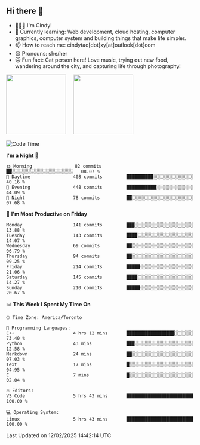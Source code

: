 ## Hi there 👋

<!--
**xinyue296/xinyue296** is a ✨ _special_ ✨ repository because its `README.md` (this file) appears on your GitHub profile.

Here are some ideas to get you started:

- 🔭 I’m currently working on ...
- 🌱 I’m currently learning ...
- 👯 I’m looking to collaborate on ...
- 🤔 I’m looking for help with ...
- 💬 Ask me about ...
- 📫 How to reach me: ...
- 😄 Pronouns: ...
- ⚡ Fun fact: ...
-->
- 👩🏻‍💻 I'm Cindy!
- 🌱 Currently learning: Web development, cloud hosting, computer graphics, computer system and building things that make life simpler.
- 📫 How to reach me: cindytao[dot]xy[at]outlook[dot]com
- 😄 Pronouns: she/her
- 🐱 Fun fact: Cat person here! Love music, trying out new food, wandering around the city, and capturing life through photography!

<!--Github Status: start-->
<div align="left">
  <img height="160em" src="https://github-readme-stats-topaz-two-25.vercel.app/api?username=xinyue296&theme=react&show_icons=true&count_private=true&include_orgs=true&hide=contribs,issues" />
    &nbsp;&nbsp;&nbsp;
  <img height="160em" src="https://github-readme-stats-cindy-taos-projects.vercel.app/api/top-langs/?username=xinyue296&theme=react&count_private=true&include_orgs=true&layout=compact" />
</div>
<!-- Github Status: end-->

<!--START_SECTION:waka-->
![Code Time](http://img.shields.io/badge/Code%20Time-203%20hrs%2013%20mins-blue)

**I'm a Night 🦉** 

```text
🌞 Morning                82 commits          ██░░░░░░░░░░░░░░░░░░░░░░░   08.07 % 
🌆 Daytime                408 commits         ██████████░░░░░░░░░░░░░░░   40.16 % 
🌃 Evening                448 commits         ███████████░░░░░░░░░░░░░░   44.09 % 
🌙 Night                  78 commits          ██░░░░░░░░░░░░░░░░░░░░░░░   07.68 % 
```
📅 **I'm Most Productive on Friday** 

```text
Monday                   141 commits         ███░░░░░░░░░░░░░░░░░░░░░░   13.88 % 
Tuesday                  143 commits         ████░░░░░░░░░░░░░░░░░░░░░   14.07 % 
Wednesday                69 commits          ██░░░░░░░░░░░░░░░░░░░░░░░   06.79 % 
Thursday                 94 commits          ██░░░░░░░░░░░░░░░░░░░░░░░   09.25 % 
Friday                   214 commits         █████░░░░░░░░░░░░░░░░░░░░   21.06 % 
Saturday                 145 commits         ████░░░░░░░░░░░░░░░░░░░░░   14.27 % 
Sunday                   210 commits         █████░░░░░░░░░░░░░░░░░░░░   20.67 % 
```


📊 **This Week I Spent My Time On** 

```text
🕑︎ Time Zone: America/Toronto

💬 Programming Languages: 
C++                      4 hrs 12 mins       ██████████████████░░░░░░░   73.40 % 
Python                   43 mins             ███░░░░░░░░░░░░░░░░░░░░░░   12.58 % 
Markdown                 24 mins             ██░░░░░░░░░░░░░░░░░░░░░░░   07.03 % 
Text                     17 mins             █░░░░░░░░░░░░░░░░░░░░░░░░   04.95 % 
C                        7 mins              █░░░░░░░░░░░░░░░░░░░░░░░░   02.04 % 

🔥 Editors: 
VS Code                  5 hrs 43 mins       █████████████████████████   100.00 % 

💻 Operating System: 
Linux                    5 hrs 43 mins       █████████████████████████   100.00 % 
```


 Last Updated on 12/02/2025 14:42:14 UTC
<!--END_SECTION:waka-->
